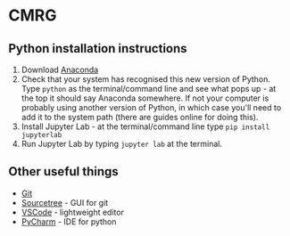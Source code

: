 # CMRG

## Python installation instructions

1. Download [Anaconda](https://anaconda.org/)
2. Check that your system has recognised this new version of Python. Type `python` as the terminal/command line and see what pops up - at the top it should say Anaconda somewhere. If not your computer is probably using another version of Python, in which case you'll need to add it to the system path (there are guides online for doing this).
3. Install Jupyter Lab - at the terminal/command line type `pip install jupyterlab`
4. Run Jupyter Lab by typing `jupyter lab` at the terminal.

## Other useful things

* [Git](https://git-scm.com/book/en/v2/Getting-Started-Installing-Git)
* [Sourcetree](https://www.sourcetreeapp.com/) - GUI for git
* [VSCode](https://code.visualstudio.com/) - lightweight editor
* [PyCharm](https://www.jetbrains.com/pycharm/) - IDE for python
